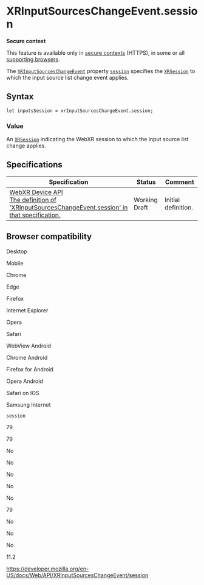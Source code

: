 XRInputSourcesChangeEvent.session
=================================

**Secure context**

This feature is available only in [secure contexts](https://developer.mozilla.org/en-US/docs/Web/Security/Secure_Contexts) (HTTPS), in some or all [supporting browsers](#browser_compatibility).

The [`XRInputSourcesChangeEvent`](../xrinputsourceschangeevent) property [`session`](session) specifies the [`XRSession`](../xrsession) to which the input source list change event applies.

Syntax
------

    let inputsSession = xrInputSourcesChangeEvent.session;

### Value

An [`XRSession`](../xrsession) indicating the WebXR session to which the input source list change applies.

Specifications
--------------

<table><thead><tr class="header"><th>Specification</th><th>Status</th><th>Comment</th></tr></thead><tbody><tr class="odd"><td><a href="https://immersive-web.github.io/webxr/#dom-xrinputsourceschangeevent-session">WebXR Device API<br />
<span class="small">The definition of 'XRInputSourcesChangeEvent.session' in that specification.</span></a></td><td><span class="spec-wd">Working Draft</span></td><td>Initial definition.</td></tr></tbody></table>

Browser compatibility
---------------------

Desktop

Mobile

Chrome

Edge

Firefox

Internet Explorer

Opera

Safari

WebView Android

Chrome Android

Firefox for Android

Opera Android

Safari on IOS

Samsung Internet

`session`

79

79

No

No

No

No

No

79

No

No

No

11.2

<a href="https://developer.mozilla.org/en-US/docs/Web/API/XRInputSourcesChangeEvent/session" class="_attribution-link">https://developer.mozilla.org/en-US/docs/Web/API/XRInputSourcesChangeEvent/session</a>
